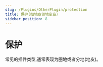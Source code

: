 ```yaml
---
slug: /Plugins/OtherPlugin/protection
title: 保护(如地皮领地空岛)
sidebar_position: 8
---
```


# 保护

常见的插件类型,通常表现为圈地或者分地(地皮)。
